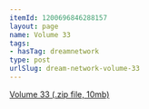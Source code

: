 ```yaml
---
itemId: 1200696846288157
layout: page
name: Volume 33
tags:
- hasTag: dreamnetwork
type: post
urlSlug: dream-network-volume-33
---
```

<a href="files/Volume_33.zip" download>Volume 33 (.zip file, 10mb)</a>